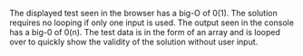 The displayed test seen in the browser has a big-O of 0(1). The solution requires no looping if only one input is used. The output seen in the console has a big-0 of 0(n). The test data is in the form of an array and is looped over to quickly show the validity of the solution without user input.